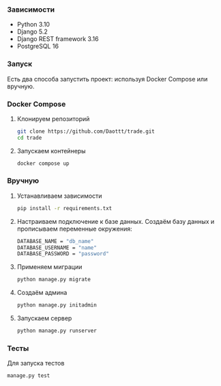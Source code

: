 ### Зависимости
* Python 3.10
* Django 5.2
* Django REST framework 3.16
* PostgreSQL 16
### Запуск
Есть два способа запустить проект: используя Docker Compose или вручную.

### Docker Compose
1. Клонируем репозиторий
    ```bash
    git clone https://github.com/Daottt/trade.git
    cd trade
    ```
2. Запускаем контейнеры
    ```bash
    docker compose up
    ```
### Вручную
1. Устанавливаем зависимости
    ```bash
    pip install -r requirements.txt
    ```
2. Настраиваем подключение к базе данных. Создаём базу данных и прописываем переменные окружения:
    ``` bash
    DATABASE_NAME = "db_name"
    DATABASE_USERNAME = "name"
    DATABASE_PASSWORD = "password"
    ```
3. Применяем миграции
    ```bash
    python manage.py migrate
    ```
4. Создаём админа
    ```bash
    python manage.py initadmin
    ```
5. Запускаем сервер
    ```bash
    python manage.py runserver
    ```

### Тесты
Для запуска тестов
```bash
manage.py test
```

